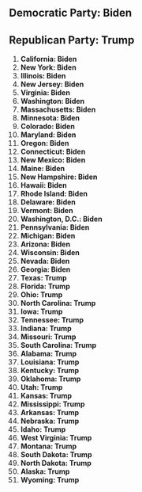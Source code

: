 ## Democratic Party: Biden

## Republican Party: Trump

1. **California: Biden**
2. **New York: Biden**
3. **Illinois: Biden**
4. **New Jersey: Biden**
5. **Virginia: Biden**
6. **Washington: Biden**
7. **Massachusetts: Biden**
8. **Minnesota: Biden**
9. **Colorado: Biden**
10. **Maryland: Biden**
11. **Oregon: Biden**
12. **Connecticut: Biden**
13. **New Mexico: Biden**
14. **Maine: Biden**
15. **New Hampshire: Biden**
16. **Hawaii: Biden**
17. **Rhode Island: Biden**
18. **Delaware: Biden**
19. **Vermont: Biden**
20. **Washington, D.C.: Biden**
21. **Pennsylvania: Biden**
22. **Michigan: Biden**
23. **Arizona: Biden**
24. **Wisconsin: Biden**
25. **Nevada: Biden**
26. **Georgia: Biden**
27. **Texas: Trump**
28. **Florida: Trump**
29. **Ohio: Trump**
30. **North Carolina: Trump**
31. **Iowa: Trump**
32. **Tennessee: Trump**
33. **Indiana: Trump**
34. **Missouri: Trump**
35. **South Carolina: Trump**
36. **Alabama: Trump**
37. **Louisiana: Trump**
38. **Kentucky: Trump**
39. **Oklahoma: Trump**
40. **Utah: Trump**
41. **Kansas: Trump**
42. **Mississippi: Trump**
43. **Arkansas: Trump**
44. **Nebraska: Trump**
45. **Idaho: Trump**
46. **West Virginia: Trump**
47. **Montana: Trump**
48. **South Dakota: Trump**
49. **North Dakota: Trump**
50. **Alaska: Trump**
51. **Wyoming: Trump**